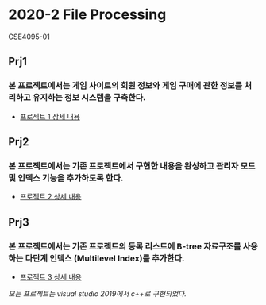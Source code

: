 # 2020-2 File Processing
CSE4095-01

## Prj1
### 본 프로젝트에서는 게임 사이트의 회원 정보와 게임 구매에 관한 정보를 처리하고 유지하는 정보 시스템을 구축한다.
- [프로젝트 1 상세 내용](https://github.com/excited-hyun/File-Processing/tree/master/Project1)

## Prj2
### 본 프로젝트에서는 기존 프로젝트에서 구현한 내용을 완성하고 관리자 모드 및 인덱스 기능을 추가하도록 한다.
- [프로젝트 2 상세 내용](https://github.com/excited-hyun/File-Processing/tree/master/Project2)

## Prj3
### 본 프로젝트에서는 기존 프로젝트의 등록 리스트에 B-tree 자료구조를 사용하는 다단계 인덱스 (Multilevel Index)를 추가한다.
- [프로젝트 3 상세 내용](https://github.com/excited-hyun/File-Processing/tree/master/Project3)

*모든 프로젝트는 visual studio 2019에서 c++로 구현되었다.*
